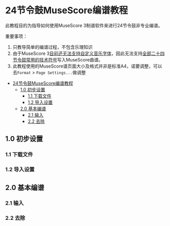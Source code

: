 # 24节令鼓MuseScore编谱教程

此教程目的为指导如何使用MuseScore 3制谱软件来进行24节令鼓非专业编谱。

重要事项：<br>
1. 只教导简单的编谱过程，不包含乐理知识
2. 由于MuseScore 3[目前还无法支持自定义音乐字体](https://musescore.org/en/node/308155)，因此无法支持[全部二十四节令鼓常用的技术符号](https://www.facebook.com/media/set/?set=a.1036718773023680.1073741842.332868203408744&type=3)写入MuseScore曲谱。
3. 此教程使用的MuseScore谱页面大小及格式并非是标准A4，诺要调整，可以去`Format` > `Page Settings...`做调整

- [24节令鼓MuseScore编谱教程](#24节令鼓musescore编谱教程)
  - [1.0 初步设置](#10-初步设置)
    - [1.1 下载文件](#11-下载文件)
    - [1.2 导入设置](#12-导入设置)
  - [2.0 基本编谱](#20-基本编谱)
    - [2.1 输入](#21-输入)
    - [2.2 去除](#22-去除)


## 1.0 初步设置
### 1.1 下载文件

### 1.2 导入设置

## 2.0 基本编谱
### 2.1 输入

### 2.2 去除
